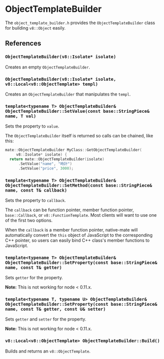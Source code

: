 # ObjectTemplateBuilder

The `object_template_builder.h` provides the `ObjectTemplateBuilder` class for
building `v8::Object` easily.

## References

### `ObjectTemplateBuilder(v8::Isolate* isolate)`

Creates an empty `ObjectTemplateBuilder`.

### `ObjectTemplateBuilder(v8::Isolate* isolate, v8::Local<v8::ObjectTemplate> templ)`

Creates an `ObjectTemplateBuilder` that manipulates the `templ`.

### `template<typename T> ObjectTemplateBuilder& ObjectTemplateBuilder::SetValue(const base::StringPiece& name, T val)`

Sets the property to `value`.

The `ObjectTemplateBuilder` itself is returned so calls can be chained, like
this:

```c++
mate::ObjectTemplateBuilder MyClass::GetObjectTemplateBuilder(
     v8::Isolate* isolate) {
  return mate::ObjectTemplateBuilder(isolate)
      .SetValue("name", "時計")
      .SetValue("price", 3000);
```

### `template<typename T> ObjectTemplateBuilder& ObjectTemplateBuilder::SetMethod(const base::StringPiece& name, const T& callback)`

Sets the property to `callback`.

The `callback` can be function pointer, member function pointer,
`base::Callback`, or `v8::FunctionTemplate`. Most clients will want to use one
of the first two options.

When the `callback` is a member function pointer, native-mate will automatically
convert the `this` object of JavaScript to the corresponding C++ pointer, so
users can easily bind C++ class's member functions to JavaScript.

### `template<typename T> ObjectTemplateBuilder& ObjectTemplateBuilder::SetProperty(const base::StringPiece& name, const T& getter)`

Sets `getter` for the property.

__Note:__ This is not working for node < 0.11.x.

### `template<typename T, typename U> ObjectTemplateBuilder& ObjectTemplateBuilder::SetProperty(const base::StringPiece& name, const T& getter, const U& setter)`

Sets `getter` and `setter` for the property.

__Note:__ This is not working for node < 0.11.x.

### `v8::Local<v8::ObjectTemplate> ObjectTemplateBuilder::Build()`

Builds and returns an `v8::ObjectTemplate`.
